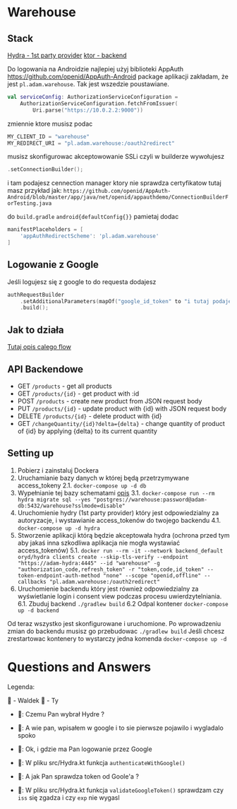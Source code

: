 # Warehouse

## Stack

[Hydra - 1st party provider](https://github.com/ory/hydra)
[ktor - backend](https://ktor.io/)

Do logowania na Androidzie najlepiej użyj biblioteki AppAuth https://github.com/openid/AppAuth-Android
package aplikacji zakładam, że jest `pl.adam.warehouse`. Tak jest wszedzie poustawiane.

```kotlin
val serviceConfig: AuthorizationServiceConfiguration =
    AuthorizationServiceConfiguration.fetchFromIssuer(
        Uri.parse("https://10.0.2.2:9000"))
```

zmiennie ktore musisz podac

```kotlin
MY_CLIENT_ID = "warehouse"
MY_REDIRECT_URI = "pl.adam.warehouse:/oauth2redirect"
```

musisz skonfigurowac akceptowowanie SSLi czyli w builderze wywołujesz

```kotlin
.setConnectionBuilder();
```

i tam podajesz cennection manager ktory nie sprawdza certyfikatow
tutaj masz przykład jak:
`https://github.com/openid/AppAuth-Android/blob/master/app/java/net/openid/appauthdemo/ConnectionBuilderForTesting.java`

do `build.gradle` `android{defaultConfig{}}` pamietaj dodac

```gradle
manifestPlaceholders = [
    'appAuthRedirectScheme': 'pl.adam.warehouse'
]
```

## Logowanie z Google

Jeśli logujesz się z google to do requesta dodajesz

```kotlin
authRequestBuilder
    .setAdditionalParameters(mapOf("google_id_token" to "i tutaj podajesz google access token")
    .build();
```

## Jak to działa

[Tutaj opis calego flow](https://www.ory.sh/docs/hydra/login-consent-flow)

## API Backendowe

- GET `/products` - get all products
- GET `/products/{id}` - get product with :id
- POST `/products` - create new product from JSON request body
- PUT `/products/{id}` - update product with {id} with JSON request body
- DELETE `/products/{id}` - delete product with {id}
- GET `/changeQuantity/{id}?delta={delta}` - change quantity of product of {id} by applying {delta} to its current quantity

## Setting up

1. Pobierz i zainstaluj Dockera
2. Uruchamianie bazy danych w której będą przetrzymywane access_tokeny
2.1. `docker-compose up -d db`
3. Wypełnianie tej bazy schematami [opis](https://www.ory.sh/docs/hydra/configure-deploy)
3.1. `docker-compose run --rm hydra migrate sql --yes "postgres://warehouse:password@adam-db:5432/warehouse?sslmode=disable"`
4. Uruchomienie hydry (1st party provider) który jest odpowiedzialny za autoryzacje, i wystawianie access_tokenów do twojego backendu
4.1. `docker-compose up -d hydra`
5. Stworzenie aplikacji którą będzie akceptowała hydra (ochrona przed tym aby jakaś inna szkodliwa aplikacja nie mogła wystawiać access_tokenów)
5.1. `docker run --rm -it --network backend_default oryd/hydra clients create --skip-tls-verify --endpoint "https://adam-hydra:4445" --id "warehouse" -g "authorization_code,refresh_token" -r "token,code,id_token" --token-endpoint-auth-method "none" --scope "openid,offline" --callbacks "pl.adam.warehouse:/oauth2redirect"`
6. Uruchomienie backendu który jest również odpowiedzialny za wyświetlanie login i consent view podczas procesu uwierdzytelniania.
6.1. Zbuduj backend `./gradlew build`
6.2 Odpal kontener `docker-compose up -d backend`

Od teraz wszystko jest skonfigurowane i uruchomione.
Po wprowadzeniu zmian do backendu musisz go przebudowac `./gradlew build`
Jeśli chcesz zrestartowac kontenery to wystarczy jedna komenda `docker-compose up -d`

# Questions and Answers

Legenda:

🧐 - Waldek
🤥 - Ty


- 🧐: Czemu Pan wybrał Hydre ?
- 🤥: A wie pan, wpisałem w google i to sie pierwsze pojawilo i wygladalo spoko


- 🧐: Ok, i gdzie ma Pan logowanie przez Google
- 🤥: W pliku src/Hydra.kt funkcja `authenticateWithGoogle()`
- 🧐: A jak Pan sprawdza token od Goole'a ?
- 🤥: W pliku src/Hydra.kt funkcja `validateGoogleToken()` sprawdzam czy `iss` się zgadza i czy `exp` nie wygasl

